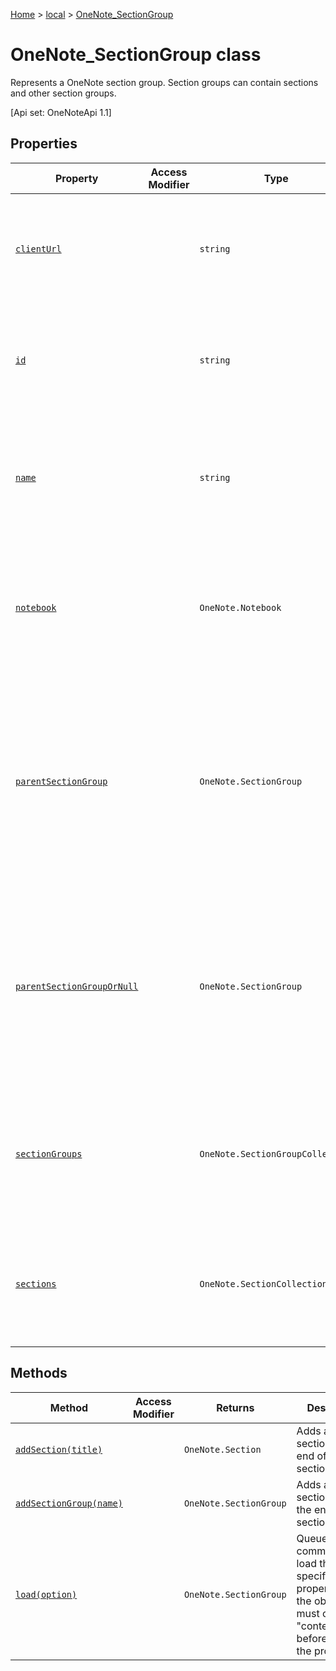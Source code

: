 [Home](./index) &gt; [local](local.md) &gt; [OneNote\_SectionGroup](local.onenote_sectiongroup.md)

# OneNote\_SectionGroup class

Represents a OneNote section group. Section groups can contain sections and other section groups. 

 \[Api set: OneNoteApi 1.1\]

## Properties

|  Property | Access Modifier | Type | Description |
|  --- | --- | --- | --- |
|  [`clientUrl`](local.onenote_sectiongroup.clienturl.md) |  | `string` | The client url of the section group. Read only <p/> \[Api set: OneNoteApi 1.1\] |
|  [`id`](local.onenote_sectiongroup.id.md) |  | `string` | Gets the ID of the section group. Read-only. <p/> \[Api set: OneNoteApi 1.1\] |
|  [`name`](local.onenote_sectiongroup.name.md) |  | `string` | Gets the name of the section group. Read-only. <p/> \[Api set: OneNoteApi 1.1\] |
|  [`notebook`](local.onenote_sectiongroup.notebook.md) |  | `OneNote.Notebook` | Gets the notebook that contains the section group. Read-only. <p/> \[Api set: OneNoteApi 1.1\] |
|  [`parentSectionGroup`](local.onenote_sectiongroup.parentsectiongroup.md) |  | `OneNote.SectionGroup` | Gets the section group that contains the section group. Throws ItemNotFound if the section group is a direct child of the notebook. Read-only. <p/> \[Api set: OneNoteApi 1.1\] |
|  [`parentSectionGroupOrNull`](local.onenote_sectiongroup.parentsectiongroupornull.md) |  | `OneNote.SectionGroup` | Gets the section group that contains the section group. Returns null if the section group is a direct child of the notebook. Read-only. <p/> \[Api set: OneNoteApi 1.1\] |
|  [`sectionGroups`](local.onenote_sectiongroup.sectiongroups.md) |  | `OneNote.SectionGroupCollection` | The collection of section groups in the section group. Read only <p/> \[Api set: OneNoteApi 1.1\] |
|  [`sections`](local.onenote_sectiongroup.sections.md) |  | `OneNote.SectionCollection` | The collection of sections in the section group. Read only <p/> \[Api set: OneNoteApi 1.1\] |

## Methods

|  Method | Access Modifier | Returns | Description |
|  --- | --- | --- | --- |
|  [`addSection(title)`](local.onenote_sectiongroup.addsection.md) |  | `OneNote.Section` | Adds a new section to the end of the section group. |
|  [`addSectionGroup(name)`](local.onenote_sectiongroup.addsectiongroup.md) |  | `OneNote.SectionGroup` | Adds a new section group to the end of this sectionGroup. |
|  [`load(option)`](local.onenote_sectiongroup.load.md) |  | `OneNote.SectionGroup` | Queues up a command to load the specified properties of the object. You must call "context.sync()" before reading the properties. |

